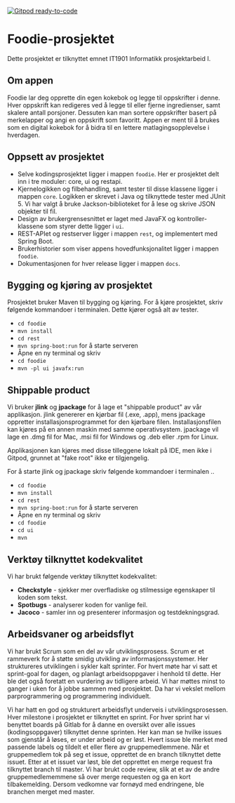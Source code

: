 [![Gitpod ready-to-code](https://img.shields.io/badge/Gitpod-ready--to--code-908a85?logo=gitpod)](https://gitpod.stud.ntnu.no/#https://github.com/.../...)

# Foodie-prosjektet 

Dette prosjektet er tilknyttet emnet IT1901 Informatikk prosjektarbeid I.

## Om appen
Foodie lar deg opprette din egen kokebok og legge til oppskrifter i denne. Hver oppskrift kan redigeres ved å legge til eller fjerne ingredienser, samt skalere antall porsjoner. Dessuten kan man sortere oppskrifter basert på merkelapper og angi en oppskrift som favoritt. Appen er ment til å brukes som en digital kokebok for å bidra til en lettere matlagingsopplevelse i hverdagen. 

## Oppsett av prosjektet 
- Selve kodingsprosjektet ligger i mappen `foodie`. Her er prosjektet delt inn i tre moduler: core, ui og restapi. 
- Kjernelogikken og filbehandling, samt tester til disse klassene ligger i mappen `core`. Logikken er skrevet i Java og tilknyttede tester med JUnit 5. Vi har valgt å bruke Jackson-biblioteket for å lese og skrive JSON objekter til fil. 
- Design av brukergrensesnittet er laget med JavaFX og kontroller-klassene som styrer dette ligger i `ui`.
- REST-APIet og restserver ligger i mappen `rest`, og implementert med Spring Boot. 
- Brukerhistorier som viser appens hovedfunksjonalitet ligger i mappen `foodie`. 
- Dokumentasjonen for hver release ligger i mappen `docs`.

## Bygging og kjøring av prosjektet
Prosjektet bruker Maven til bygging og kjøring. 
For å kjøre prosjektet, skriv følgende kommandoer i terminalen. Dette kjører også alt av tester. 
- `cd foodie` 
- `mvn install` 
- `cd rest`
- `mvn spring-boot:run` for å starte serveren
- Åpne en ny terminal og skriv
- `cd foodie`
- `mvn -pl ui javafx:run`

## Shippable product
Vi bruker **jlink** og **jpackage** for å lage et "shippable product" av vår applikasjon. 
jlink genererer en kjørbar fil (.exe, .app), mens jpackage oppretter installasjonsprogrammet for den kjørbare filen. Installasjonsfilen kan kjøres på en annen maskin med samme operativsystem. jpackage vil lage en .dmg fil for Mac, .msi fil for Windows og .deb eller .rpm for Linux.

Applikasjonen kan kjøres med disse tilleggene lokalt på IDE, men ikke i Gitpod, grunnet at "fake root" ikke er tilgjengelig. 

For å starte jlink og jpackage skriv følgende kommandoer i terminalen ..
- `cd foodie` 
- `mvn install` 
- `cd rest`
- `mvn spring-boot:run` for å starte serveren
- Åpne en ny terminal og skriv
- `cd foodie`
- `cd ui`
- `mvn `



## Verktøy tilknyttet kodekvalitet
Vi har brukt følgende verktøy tilknyttet kodekvalitet:

- **Checkstyle** - sjekker mer overfladiske og stilmessige egenskaper til koden som tekst.
- **Spotbugs** - analyserer koden for vanlige feil.
- **Jacoco** - samler inn og presenterer informasjon og testdekningsgrad.


## Arbeidsvaner og arbeidsflyt
Vi har brukt Scrum som en del av vår utviklingsprosess. Scrum er et rammeverk for å støtte smidig utvikling av informasjonssystemer. 
Her struktureres utviklingen i sykler kalt sprinter. For hvert møte har vi satt et sprint-goal for dagen, og planlagt arbeidsoppgaver i henhold til dette. Her ble det også foretatt en vurdering av tidligere arbeid. Vi har møttes minst to ganger i uken for å jobbe sammen med prosjektet. 
Da har vi vekslet mellom parprogrammering og programmering individuelt. 

Vi har hatt en god og strukturert arbeidsflyt underveis i utviklingsprosessen. Hver milestone i prosjektet er tilknyttet en sprint. For hver sprint har vi benyttet boards på Gitlab for å danne en oversikt over alle issues (kodingsoppgaver) tilknyttet denne sprinten. Her kan man se hvilke issues som gjenstår å løses, er under arbeid og er løst. Hvert issue ble merket med passende labels og tildelt et eller flere av gruppemedlemmene. Når et gruppemedlem tok på seg et issue, opprettet de en branch tilknyttet dette issuet. Etter at et issuet var løst, ble det opprettet en merge request fra tilknyttet branch til master. Vi har brukt code review, slik at et av de andre gruppemedlememmene så over merge requesten og ga en kort tilbakemelding. Dersom vedkomne var fornøyd med endringene, ble branchen merget med master. 




